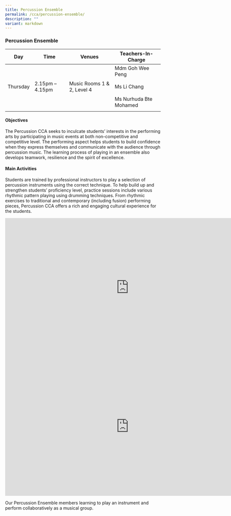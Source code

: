 ```yaml
---
title: Percussion Ensemble
permalink: /cca/percussion-ensemble/
description: ""
variant: markdown
---
```

### Percussion Ensemble

| **Day** | **Time** | **Venues** | **Teachers-In-Charge** |
|---|---|---|---|
| Thursday | 2.15pm – 4.15pm | Music Rooms 1 &amp; 2, Level 4 | Mdm Goh Wee Peng<br><br>Ms Li Chang<br><br>Ms Nurhuda Bte Mohamed |
|  |  |  |  |

#### Objectives

The Percussion CCA seeks to inculcate students’ interests in the performing arts by participating in music events at both non-competitive and competitive level. The performing aspect helps students to build confidence when they express themselves and communicate with the audience through percussion music. The learning process of playing in an ensemble also develops teamwork, resilience and the spirit of excellence.

#### Main Activities

Students are trained by professional instructors to play a selection of percussion instruments using the correct technique. To help build up and strengthen students’ proficiency level, practice sessions include various rhythmic pattern playing using drumming techniques. From rhythmic exercises to traditional and contemporary (including fusion) performing pieces, Percussion CCA offers a rich and engaging cultural experience for the students.

<iframe src="https://docs.google.com/presentation/d/e/2PACX-1vSKxDJuorNLLEUU3w16L2KSTEFIDI34C5_2ZjL8-16lDTr2aPqRJmfV1cLjHXXsPymRw8NXlEgEkawT/embed?start=false&amp;loop=false&amp;delayms=3000" frameborder="0" width="800" height="450" allowfullscreen="true"></iframe>

<iframe allowfullscreen="true" height="450" width="800" frameborder="0" src="https://docs.google.com/presentation/d/e/2PACX-1vSMwjvKtkCgYwOFJ9fwbNfaz5G5dG7tqDvEDEQOcuqz8dwLH6XCC0NHPcXISMzhmW0dkQcVxHANJn99/embed?start=false&amp;loop=false&amp;delayms=3000"></iframe>

Our Percussion Ensemble members learning to play an instrument and perform collaboratively as a musical group.
